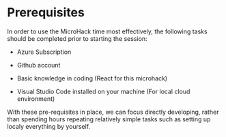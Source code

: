 # Prerequisites

In order to use the MicroHack time most effectively, the following tasks should be completed prior to starting the session: 

- Azure Subscription 

- Github account 

- Basic knowledge in coding (React for this microhack) 

- Visual Studio Code installed on your machine (For local cloud environment) 

With these pre-requisites in place, we can focus directly developing, rather than spending hours repeating relatively simple tasks such as setting up localy everything by yourself. 
